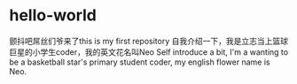 # hello-world
颤抖吧屌丝们爷来了this is my first repository
自我介绍一下，我是立志当上篮球巨星的小学生coder，我的英文花名叫Neo
Self introduce a bit, I'm a wanting to be a basketball star's primary student coder, my english flower name is Neo.
